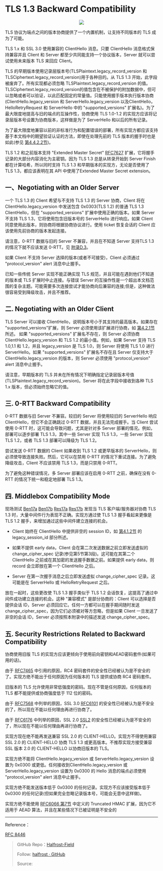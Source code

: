 # TLS 1.3 Backward Compatibility


<p align='center'>
<img src='https://img.halfrost.com/Blog/ArticleImage/114_0.png'>
</p>


TLS 协议为端点之间的版本协商提供了一个内置机制，让支持不同版本的 TLS 成为了可能。

TLS 1.x 和 SSL 3.0 使用兼容的 ClientHello 消息。只要 ClientHello 消息格式保持兼容并且 Client 和 Server 都至少共同能支持一个协议版本，Server 就可以尝试使用未来版本 TLS 来回应 Client。

TLS 的早期版本使用记录层版本号(TLSPlaintext.legacy\_record\_version 和 TLSCiphertext.legacy\_record\_version)用于各种目的。从 TLS 1.3 开始，此字段被废弃了。所有实现都必须忽略 TLSPlaintext.legacy\_record\_version 的值。TLSCiphertext.legacy\_record\_version的值包含在不被保护的附加数据中，但可以忽略或者可以验证，以此匹配固定的常量值。只能使用握手版本执行版本协商(ClientHello.legacy\_version 和 ServerHello.legacy\_version 以及ClientHello，HelloRetryRequest 和 ServerHello 中的 "supported\_versions" 扩展名)。为了最大限度地提高与旧的端点的互操作性，协商使用 TLS 1.0-1.2 的实现方应该将记录层版本号设置为协商版本，这样做是为了 ServerHello 和以后的所有记录。


为了最大限度地兼容以前的非标准行为和配置错误的部署，所有实现方都应该支持基于本文档中的期望验证认证的方法，即使在处理先前的 TLS 版本的握手时也是如此(参见 [第4.4.2.2节](https://tools.ietf.org/html/rfc8446#section-4.4.2.2))。

TLS 1.2 和之前版本支持 "Extended Master Secret" [RFC7627](https://tools.ietf.org/html/rfc7627) 扩展，它将握手记录的大部分内容消化为主密钥。因为 TLS 1.3 总是从转录开始到 Server Finish 都在计算哈希，所以同时支持 TLS 1.3 和早期版本的实现方，无论是否使用了 TLS 1.3，都应该表明在其 API 中使用了Extended Master Secret extension。

## 一、Negotiating with an Older Server

一个 TLS 1.3 的 Client 希望与不支持 TLS 1.3 的 Server 协商，Client 将在ClientHello.legacy\_version 中发送包含 0x0303(TLS 1.2) 的普通 TLS 1.3 ClientHello，但在 "supported\_versions" 扩展中使用正确的版本。如果 Server 不支持 TLS 1.3，它将使用包含旧版本号的 ServerHello 进行响应。如果 Client 同意使用此版本，则协商将根据协商协议进行。使用 ticket 恢复会话的 Client 应该使用先前协商的版本发起连接。

请注意，0-RTT 数据与旧的 Server 不兼容，并且在不知道 Server 支持TLS 1.3的情况下就不应该发送 0-RTT。见 [附录D.3](https://tools.ietf.org/html/rfc8446#appendix-D.3)。

如果 Client 不支持 Server 选择的版本(或者不可接受)，Client 必须通过 "protocol\_version" alert 消息中止握手。

已知一些传统 Server 实现不能正确实现 TLS 规范，并且可能在遇到他们不知道的版本或 TLS 扩展时中止连接。与错误 Server 的互操作性是一个超出本文档范围的复杂主题。可能需要多次连接尝试才能协商向后兼容的连接;但是，这种做法很容易受到降级攻击，并且不推荐。

## 二. Negotiating with an Older Client

TLS Server 可以接收 ClientHello，说明版本号小于其支持的最高版本。如果存在 "supported\_versions"扩展，则 Server 必须使用该扩展进行协商，如 [第4.2.1节](https://tools.ietf.org/html/rfc8446#section-4.2.1) 所述。 如果  "supported\_versions" 扩展名不存在，则 Server 必须协商 ClientHello.legacy\_version 和 TLS 1.2 的最小值。例如，如果 Server 支持 TLS 1.0,1.1 和 1.2，并且 legacy\_version 是 TLS 1.0，则 Server 将使用 TLS 1.0 进行 ServerHello。如果 "supported\_versions" 扩展名不存在且 Server 仅支持大于 ClientHello.legacy\_version 的版本，则 Server 必须使用 "protocol\_version" alert 消息中止握手。


请注意，早期版本的 TLS 并未在所有情况下明确指定记录层版本号值(TLSPlaintext.legacy\_record\_version)。Server 将在此字段中接收到各种 TLS 1.x 版本，但必须始终忽略它的值。


## 三. 0-RTT Backward Compatibility

0-RTT 数据与旧 Server 不兼容。较旧的 Server 将使用较旧的 ServerHello 响应 ClientHello，但它不会正确跳过 0-RTT 数据，并且无法完成握手。当 Client 尝试使用 0-RTT 时，这可能会导致问题，尤其是针对多 Server 部署的情况。例如，部署可以逐步部署 TLS 1.3，其中一些 Server 实现 TLS 1.3，一些 Server 实现 TLS 1.2，或者 TLS 1.3 部署可以降级为 TLS 1.2。

尝试发送 0-RTT 数据的 Client 如果收到 TLS 1.2 或更早版本的 ServerHello，则必须使导致连接失败。然后，它可以在禁用 0-RTT 的情况下重试连接。为了避免降级攻击，Client 不应该禁用 TLS 1.3，而是只禁用 0-RTT。

为了避免这种错误情况，多 Server 部署应该在启用 0-RTT 之前，确保在没有 0-RTT 的情况下统一和稳定地部署 TLS 1.3。

## 四. Middlebox Compatibility Mode

现场测试 [Ben17a](https://tools.ietf.org/html/rfc8446#ref-Ben17a) [Ben17b](https://tools.ietf.org/html/rfc8446#ref-Ben17b) [Res17a](https://tools.ietf.org/html/rfc8446#ref-Res17a) [Res17b](https://tools.ietf.org/html/rfc8446#ref-Res17b) 发现当 TLS 客户端/服务器对协商 TLS 1.3 时，大量中间件行为表现不正确。实现方通过使 TLS 1.3 握手看起来更像是 TLS 1.2 握手，来增加通过这些中间件建立连接的机会。


- Client 始终在 ClientHello 中提供非空的 session ID，如 [第4.1.2节](https://tools.ietf.org/html/rfc8446#section-4.1.2) 的 legacy\_session\_id 部分所述。

- 如果不提供 early data，Client 会在第二次发送数据之前立即发送虚拟的 change\_cipher\_spec 记录(参见第5节第3段)。这可能在其第二个 ClientHello 之前或在其加密的发送握手数据之前。如果提供 early data，则 record 会立即放在第一个 ClientHello 之后。

- Server 在第一次握手消息之后立即发送虚拟 change\_cipher\_spec 记录。这可能是在 ServerHello 或 HelloRetryRequest 之后。

放在一起时，这些更改使 TLS 1.3 握手类似于 TLS 1.2 会话恢复，这提高了通过中间件成功建立连接的机会。这种 "兼容模式" 是部分协商的：Client
 可以选择是否提供会话 ID，Server 必须回应它。任何一方都可以在握手期间随时发送 change\_cipher\_spec，因为它们必须被对等方忽略，但是如果 Client 一旦发送了非空的会话 ID，Server 必须按照本附录中的描述发送 change\_cipher\_spec。



## 五. Security Restrictions Related to Backward Compatibility


协商使用旧版 TLS 的实现方应该更倾向于使用前向密钥和AEAD密码套件(如果可用的话)。

由于 [RFC7465](https://tools.ietf.org/html/rfc7465) 中引用的原因，RC4 密码套件的安全性已经被认为是不安全的了。实现方绝不能出于任何原因为任何版本的 TLS 提供或协商 RC4 密码套件。

旧版本的 TLS 允许使用非常低强度的密码。现在不管是任何原因，任何版本的 TLS 都不能提供或协商强度低于 112 位的密码。

由于 [RFC7568](https://tools.ietf.org/html/rfc7568) 中列举的原因，SSL 3.0 [RFC6101](https://tools.ietf.org/html/rfc6101) 的安全性已经被认为是不安全的了，所以现在不能以任何理由再进行协商了。

由于 [RFC6176](https://tools.ietf.org/html/rfc6176) 中列举的原因，SSL 2.0 [SSL2](https://tools.ietf.org/html/rfc8446#ref-SSL2) 的安全性已经被认为是不安全的了，所以现在不能以任何理由再进行协商了。

实现方现在绝不能再发送兼容 SSL 2.0 的 CLIENT-HELLO。实现方不得使用兼容 SSL 2.0 的 CLIENT-HELLO 协商 TLS 1.3 或更高版本。不推荐实现方接受兼容 SSL 版本 2.0 的 CLIENT-HELLO 以协商旧版本的 TLS。

实现方绝不能将 ClientHello.legacy\_version 或 ServerHello.legacy\_version 设置为 0x0300 或更低。任何接收到ClientHello.legacy\_version 或 ServerHello.legacy\_version 设置为 0x0300 的 Hello 消息的端点必须使用 "protocol\_version" alert 消息中止握手。

实现方绝不能发送版本低于 0x0300 的任何记录。实现方不应该接受版本低于 0x0300 的任何记录(但如果完全忽略记录版本号，可能会无意中这样做)。

实现方绝不能使用 [RFC6066 第7节](https://tools.ietf.org/html/rfc6066#section-7) 中定义的 Truncated HMAC 扩展，因为它不适用于 AEAD 算法，并且在某些情况下已被证明是不安全的



------------------------------------------------------

Reference：
  
[RFC 8446](https://tools.ietf.org/html/rfc8446)

> GitHub Repo：[Halfrost-Field](HTTPS://github.com/halfrost/Halfrost-Field)
> 
> Follow: [halfrost · GitHub](HTTPS://github.com/halfrost)
>
> Source: []()